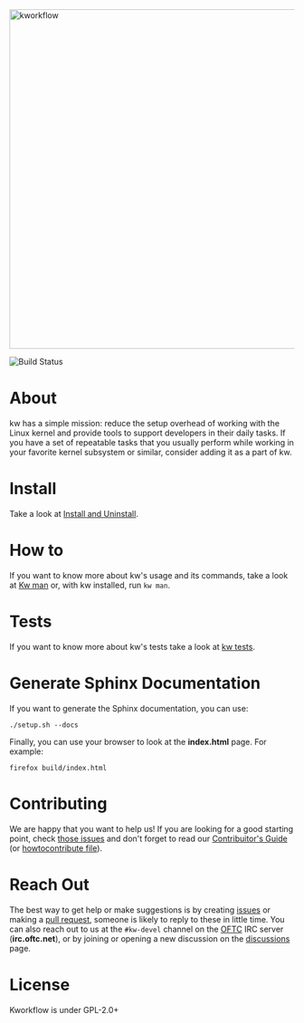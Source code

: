 <img src="images/kw_logo.png" width="600" alt="kworkflow">

![Build Status](https://github.com/kworkflow/kworkflow/actions/workflows/unit_tests.yml/badge.svg?branch=unstable)
# About

kw has a simple mission: reduce the setup overhead of working with the Linux
kernel and provide tools to support developers in their daily tasks. If you
have a set of repeatable tasks that you usually perform while working in your
favorite kernel subsystem or similar, consider adding it as a part of kw.

# Install

Take a look at
[Install and Uninstall](documentation/content/installanduninstall.rst).

# How to

If you want to know more about kw's usage and its commands, take a look at
[Kw man](documentation/man/kw.rst) or, with kw installed, run `kw man`.

# Tests

If you want to know more about kw's tests take a look at
[kw tests](documentation/content/tests.rst).

# Generate Sphinx Documentation

If you want to generate the Sphinx documentation, you can use:

```
./setup.sh --docs
```

Finally, you can use your browser to look at the **index.html** page. For
example:

```
firefox build/index.html
```

# Contributing

We are happy that you want to help us! If you are looking for a good starting
point, check
[those issues](https://github.com/kworkflow/kworkflow/labels/good%20first%20issue)
and don't forget to read our
[Contribuitor's Guide](https://kworkflow.org/content/howtocontribute.html)
(or [howtocontribute file](documentation/content/howtocontribute.rst)).

# Reach Out

The best way to get help or make suggestions is by creating
[issues](https://github.com/kworkflow/kworkflow/issues) or making a
[pull request](https://github.com/kworkflow/kworkflow/pulls), someone is
likely to reply to these in little time.
You can also reach out to us at the `#kw-devel` channel on the
[OFTC](https://www.oftc.net/) IRC server (**irc.of</span>tc.n</span>et**), or
by joining or opening a new discussion on the
[discussions](https://github.com/kworkflow/kworkflow/discussions) page.

# License

Kworkflow is under GPL-2.0+
